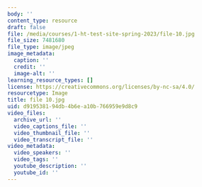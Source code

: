 ```yaml
---
body: ''
content_type: resource
draft: false
file: /media/courses/1-ht-test-site-spring-2023/file-10.jpg
file_size: 7481680
file_type: image/jpeg
image_metadata:
  caption: ''
  credit: ''
  image-alt: ''
learning_resource_types: []
license: https://creativecommons.org/licenses/by-nc-sa/4.0/
resourcetype: Image
title: file 10.jpg
uid: d9195381-94db-4b6e-a10b-766959e9d8c9
video_files:
  archive_url: ''
  video_captions_file: ''
  video_thumbnail_file: ''
  video_transcript_file: ''
video_metadata:
  video_speakers: ''
  video_tags: ''
  youtube_description: ''
  youtube_id: ''
---
```


